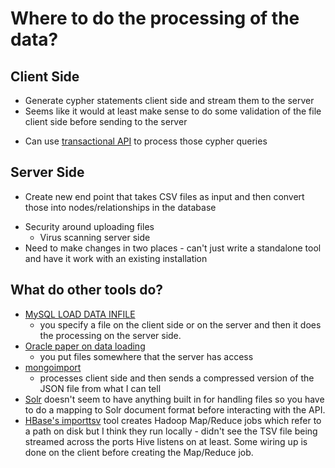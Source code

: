 # Where to do the processing of the data?

## Client Side

* Generate cypher statements client side and stream them to the server
* Seems like it would at least make sense to do some validation of the file client side before sending to the server

+ Can use [transactional API](http://docs.neo4j.org/chunked/preview/rest-api-transactional.html) to process those cypher queries 

## Server Side

* Create new end point that takes CSV files as input and then convert those into nodes/relationships in the database

- Security around uploading files
	* Virus scanning server side
- Need to make changes in two places - can't just write a standalone tool and have it work with an existing installation


## What do other tools do?

* [MySQL LOAD DATA INFILE](http://dev.mysql.com/doc/refman/5.1/en/load-data.html) 
	* you specify a file on the client side or on the server and then it does the processing on the server side.
* [Oracle paper on data loading](http://www.oracle.com/technetwork/database/bi-datawarehousing/twpdwbestpractices-for-loading-11g-404400.pdf)
	* you put files somewhere that the server has access 
* [mongoimport](http://docs.mongodb.org/manual/reference/program/mongoimport/)
	* processes client side and then sends a compressed version of the JSON file from what I can tell
* [Solr](http://stackoverflow.com/questions/9449185/solr-best-approach-to-import-20-million-documents-from-csv-file) doesn't seem to have anything built in for handling files so you have to do a mapping to Solr document format before interacting with the API.
* [HBase's importtsv](http://hbase.apache.org/book/ops_mgt.html#importtsv) tool creates Hadoop Map/Reduce jobs which refer to a path on disk but I think they run locally - didn't see the TSV file being streamed across the ports Hive listens on at least. Some wiring up is done on the client before creating the Map/Reduce job.